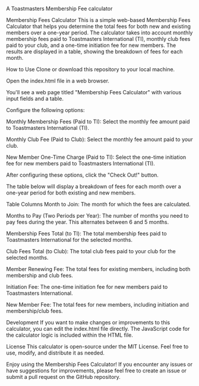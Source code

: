 A Toastmasters Membership Fee calculator

Membership Fees Calculator
This is a simple web-based Membership Fees Calculator that helps you determine the total fees for both new and existing members over a one-year period. The calculator takes into account monthly membership fees paid to Toastmasters International (TI), monthly club fees paid to your club, and a one-time initiation fee for new members. The results are displayed in a table, showing the breakdown of fees for each month.

How to Use
Clone or download this repository to your local machine.

Open the index.html file in a web browser.

You'll see a web page titled "Membership Fees Calculator" with various input fields and a table.

Configure the following options:

Monthly Membership Fees (Paid to TI): Select the monthly fee amount paid to Toastmasters International (TI).

Monthly Club Fee (Paid to Club): Select the monthly fee amount paid to your club.

New Member One-Time Charge (Paid to TI): Select the one-time initiation fee for new members paid to Toastmasters International (TI).

After configuring these options, click the "Check Out!" button.

The table below will display a breakdown of fees for each month over a one-year period for both existing and new members.

Table Columns
Month to Join: The month for which the fees are calculated.

Months to Pay (Two Periods per Year): The number of months you need to pay fees during the year. This alternates between 6 and 5 months.

Membership Fees Total (to TI): The total membership fees paid to Toastmasters International for the selected months.

Club Fees Total (to Club): The total club fees paid to your club for the selected months.

Member Renewing Fee: The total fees for existing members, including both membership and club fees.

Initiation Fee: The one-time initiation fee for new members paid to Toastmasters International.

New Member Fee: The total fees for new members, including initiation and membership/club fees.

Development
If you want to make changes or improvements to this calculator, you can edit the index.html file directly. The JavaScript code for the calculator logic is included within the HTML file.

License
This calculator is open-source under the MIT License. Feel free to use, modify, and distribute it as needed.

Enjoy using the Membership Fees Calculator! If you encounter any issues or have suggestions for improvements, please feel free to create an issue or submit a pull request on the GitHub repository.

